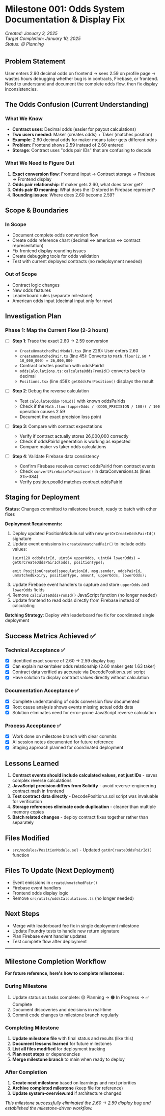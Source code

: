 # Milestone 001: Odds System Documentation & Display Fix
*Created: January 3, 2025*  
*Target Completion: January 10, 2025*  
*Status: 🟡 Planning*

## Problem Statement
User enters 2.60 decimal odds on frontend → sees 2.59 on profile page → wastes hours debugging whether bug is in contracts, Firebase, or frontend. Need to understand and document the complete odds flow, then fix display inconsistencies.

## The Odds Confusion (Current Understanding)

### What We Know
- **Contract uses**: Decimal odds (easier for payout calculations)
- **Two users needed**: Maker (creates odds) + Taker (matches position)
- **Example**: 2.60 decimal odds for maker means taker gets different odds
- **Problem**: Frontend shows 2.59 instead of 2.60 entered
- **Storage**: Contract uses "odds pair IDs" that are confusing to decode

### What We Need to Figure Out
1. **Exact conversion flow**: Frontend input → Contract storage → Firebase → Frontend display
2. **Odds pair relationship**: If maker gets 2.60, what does taker get?
3. **Odds pair ID meaning**: What does the ID stored in Firebase represent?
4. **Rounding issues**: Where does 2.60 become 2.59?

## Scope & Boundaries

### In Scope
- Document complete odds conversion flow
- Create odds reference chart (decimal ↔ american ↔ contract representation)
- Fix frontend display rounding issues  
- Create debugging tools for odds validation
- Test with current deployed contracts (no redeployment needed)

### Out of Scope
- Contract logic changes
- New odds features
- Leaderboard rules (separate milestone)
- American odds input (decimal input only for now)

## Investigation Plan

### Phase 1: Map the Current Flow (2-3 hours)
- [ ] **Step 1**: Trace the exact 2.60 → 2.59 conversion
  - `CreateUnmatchedPairModal.tsx` (line 229): User enters 2.60
  - `createUnmatchedPair.ts` (line 45): Converts to `Math.floor(2.60 * 10_000_000) = 26,000,000`
  - Contract creates position with oddsPairId
  - `oddsCalculations.ts`: `calculateOddsFromId()` converts back to decimal
  - `Positions.tsx` (line 458): `getOddsForPosition()` displays the result

- [ ] **Step 2**: Debug the reverse calculation
  - Test `calculateOddsFromId()` with known oddsPairIds
  - Check if the `Math.floor(upperOdds / (ODDS_PRECISION / 100)) / 100` operation causes 2.59
  - Document the exact precision loss point

- [ ] **Step 3**: Compare with contract expectations
  - Verify if contract actually stores 26,000,000 correctly
  - Check if oddsPairId generation is working as expected
  - Compare maker vs taker odds calculations

- [ ] **Step 4**: Validate Firebase data consistency  
  - Confirm Firebase receives correct oddsPairId from contract events
  - Check `convertFirebaseToPosition()` in dataConversions.ts (lines 315-384)
  - Verify position.poolId matches contract oddsPairId

## Staging for Deployment

**Status**: Changes committed to milestone branch, ready to batch with other fixes

**Deployment Requirements:**
1. Deploy updated PositionModule.sol with new `getOrCreateOddsPairId()` signature
2. Update event emissions in `createUnmatchedPair()` to include odds values:
   ```solidity
   (uint128 oddsPairId, uint64 upperOdds, uint64 lowerOdds) = getOrCreateOddsPairId(odds, positionType);
   
   emit PositionCreated(speculationId, msg.sender, oddsPairId, unmatchedExpiry, positionType, amount, upperOdds, lowerOdds);
   ```
3. Update Firebase event handlers to capture and store `upperOdds` and `lowerOdds` fields
4. Remove `calculateOddsFromId()` JavaScript function (no longer needed)
5. Update frontend to read odds directly from Firebase instead of calculating

**Batching Strategy**: Deploy with leaderboard fee fix for coordinated single deployment

## Success Metrics Achieved ✅

### Technical Acceptance ✅
- [x] Identified exact source of 2.60 → 2.59 display bug  
- [x] Can explain maker/taker odds relationship (2.60 maker gets 1.63 taker)
- [x] Contract data verified as accurate via DecodePosition.s.sol script
- [x] Have solution to display contract values directly without calculation

### Documentation Acceptance ✅  
- [x] Complete understanding of odds conversion flow documented
- [x] Root cause analysis shows events missing actual odds data
- [x] Solution eliminates need for error-prone JavaScript reverse calculation

### Process Acceptance ✅
- [x] Work done on milestone branch with clear commits
- [x] AI session notes documented for future reference
- [x] Staging approach planned for coordinated deployment

## Lessons Learned

1. **Contract events should include calculated values, not just IDs** - saves complex reverse calculations
2. **JavaScript precision differs from Solidity** - avoid reverse-engineering contract math in frontend
3. **Test contract data directly** - DecodePosition.s.sol script was invaluable for verification
4. **Storage references eliminate code duplication** - cleaner than multiple memory copies
5. **Batch related changes** - deploy contract fixes together rather than separately

## Files Modified
- `src/modules/PositionModule.sol` - Updated `getOrCreateOddsPairId()` function

## Files To Update (Next Deployment)
- Event emissions in `createUnmatchedPair()`
- Firebase event handlers 
- Frontend odds display logic
- Remove `src/utils/oddsCalculations.ts` (no longer needed)

## Next Steps
- Merge with leaderboard fee fix in single deployment milestone
- Update Foundry tests to handle new return signature
- Plan Firebase event handler updates
- Test complete flow after deployment

---

## Milestone Completion Workflow

**For future reference, here's how to complete milestones:**

### During Milestone
1. Update status as tasks complete: 🟡 Planning → 🟠 In Progress → ✅ Complete
2. Document discoveries and decisions in real-time
3. Commit code changes to milestone branch regularly

### Completing Milestone  
1. **Update milestone file** with final status and results (like this)
2. **Document lessons learned** for future milestones
3. **List all files modified** for deployment tracking
4. **Plan next steps** or dependencies
5. **Merge milestone branch** to main when ready to deploy

### After Completion
1. **Create next milestone** based on learnings and next priorities
2. **Archive completed milestone** (keep file for reference)
3. **Update system-overview.md** if architecture changed

*This milestone successfully eliminated the 2.60 → 2.59 display bug and established the milestone-driven workflow.*